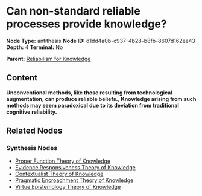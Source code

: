 # Can non-standard reliable processes provide knowledge?

**Node Type:** antithesis
**Node ID:** d1dd4a0b-c937-4b28-b8fb-8607d162ee43
**Depth:** 4
**Terminal:** No

**Parent:** [Reliabilism for Knowledge](reliabilism-for-knowledge-synthesis-c8b91f77-94a8-4167-b822-e485e7ec5012.md)

## Content

**Unconventional methods, like those resulting from technological augmentation, can produce reliable beliefs.**, **Knowledge arising from such methods may seem paradoxical due to its deviation from traditional cognitive reliability.**

## Related Nodes

### Synthesis Nodes

- [Proper Function Theory of Knowledge](proper-function-theory-of-knowledge-synthesis-b47028cf-7b0a-4698-ac4c-6bb4bc7de678.md)
- [Evidence Responsiveness Theory of Knowledge](evidence-responsiveness-theory-of-knowledge-synthesis-3d2dcf71-a6e2-4e1e-8719-febd17a1f1b2.md)
- [Contextualist Theory of Knowledge](contextualist-theory-of-knowledge-synthesis-6d8eda77-7dd0-476b-8778-c0634e623a04.md)
- [Pragmatic Encroachment Theory of Knowledge](pragmatic-encroachment-theory-of-knowledge-synthesis-3829cb53-5c46-449d-a598-4631ffc59dbb.md)
- [Virtue Epistemology Theory of Knowledge](virtue-epistemology-theory-of-knowledge-synthesis-48f5fb0d-5360-4d7a-b2e0-ec919f41bd8b.md)
